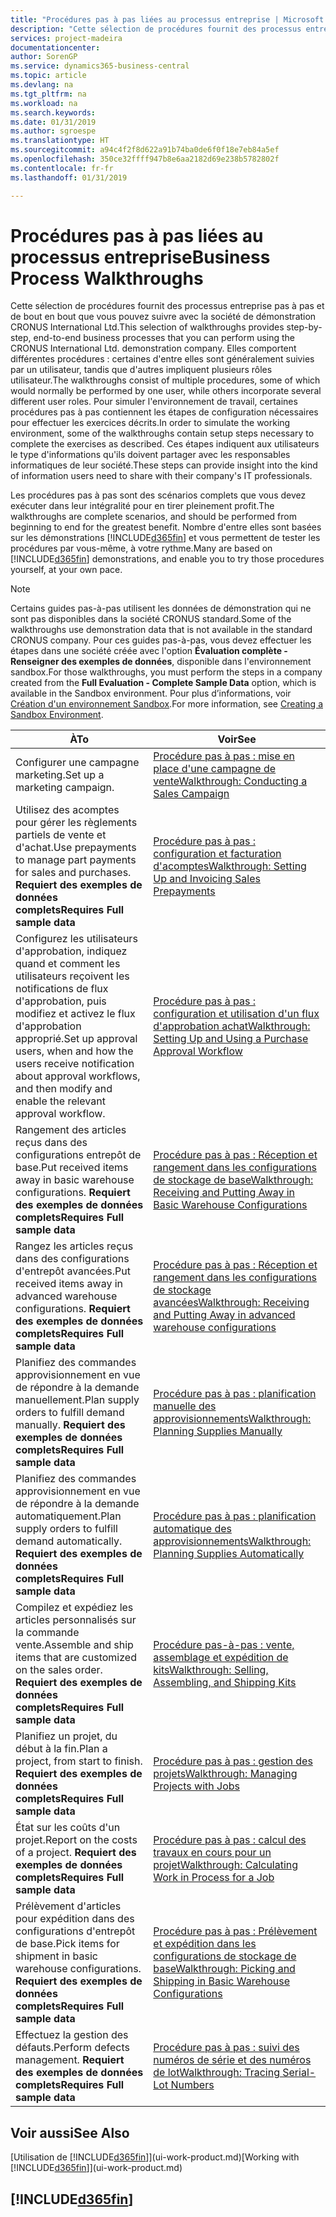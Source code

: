 ```yaml
---
title: "Procédures pas à pas liées au processus entreprise | Microsoft Docs"
description: "Cette sélection de procédures fournit des processus entreprise pas à pas et de bout en bout que vous pouvez suivre avec la société de démonstration CRONUS International Ltd. Elles comportent différentes procédures : certaines d'entre elles sont généralement suivies par un utilisateur, tandis que d'autres impliquent plusieurs rôles utilisateur. Pour simuler l'environnement de travail, certaines procédures pas à pas contiennent les étapes de configuration nécessaires pour effectuer les exercices décrits. Ces étapes indiquent aux utilisateurs le type d'informations qu'ils doivent partager avec les responsables informatiques de leur société."
services: project-madeira
documentationcenter: 
author: SorenGP
ms.service: dynamics365-business-central
ms.topic: article
ms.devlang: na
ms.tgt_pltfrm: na
ms.workload: na
ms.search.keywords: 
ms.date: 01/31/2019
ms.author: sgroespe
ms.translationtype: HT
ms.sourcegitcommit: a94c4f2f8d622a91b74ba0de6f0f18e7eb84a5ef
ms.openlocfilehash: 350ce32ffff947b8e6aa2182d69e238b5782802f
ms.contentlocale: fr-fr
ms.lasthandoff: 01/31/2019

---
```

# <a name="business-process-walkthroughs"></a><span data-ttu-id="5be13-106">Procédures pas à pas liées au processus entreprise</span><span class="sxs-lookup"><span data-stu-id="5be13-106">Business Process Walkthroughs</span></span>
<span data-ttu-id="5be13-107">Cette sélection de procédures fournit des processus entreprise pas à pas et de bout en bout que vous pouvez suivre avec la société de démonstration CRONUS International Ltd.</span><span class="sxs-lookup"><span data-stu-id="5be13-107">This selection of walkthroughs provides step-by-step, end-to-end business processes that you can perform using the CRONUS International Ltd. demonstration company.</span></span> <span data-ttu-id="5be13-108">Elles comportent différentes procédures : certaines d'entre elles sont généralement suivies par un utilisateur, tandis que d'autres impliquent plusieurs rôles utilisateur.</span><span class="sxs-lookup"><span data-stu-id="5be13-108">The walkthroughs consist of multiple procedures, some of which would normally be performed by one user, while others incorporate several different user roles.</span></span> <span data-ttu-id="5be13-109">Pour simuler l'environnement de travail, certaines procédures pas à pas contiennent les étapes de configuration nécessaires pour effectuer les exercices décrits.</span><span class="sxs-lookup"><span data-stu-id="5be13-109">In order to simulate the working environment, some of the walkthroughs contain setup steps necessary to complete the exercises as described.</span></span> <span data-ttu-id="5be13-110">Ces étapes indiquent aux utilisateurs le type d'informations qu'ils doivent partager avec les responsables informatiques de leur société.</span><span class="sxs-lookup"><span data-stu-id="5be13-110">These steps can provide insight into the kind of information users need to share with their company's IT professionals.</span></span>  

 <span data-ttu-id="5be13-111">Les procédures pas à pas sont des scénarios complets que vous devez exécuter dans leur intégralité pour en tirer pleinement profit.</span><span class="sxs-lookup"><span data-stu-id="5be13-111">The walkthroughs are complete scenarios, and should be performed from beginning to end for the greatest benefit.</span></span> <span data-ttu-id="5be13-112">Nombre d'entre elles sont basées sur les démonstrations [!INCLUDE[d365fin](includes/d365fin_md.md)] et vous permettent de tester les procédures par vous-même, à votre rythme.</span><span class="sxs-lookup"><span data-stu-id="5be13-112">Many are based on [!INCLUDE[d365fin](includes/d365fin_md.md)] demonstrations, and enable you to try those procedures yourself, at your own pace.</span></span>  

> [!NOTE]
> <span data-ttu-id="5be13-113">Certains guides pas-à-pas utilisent les données de démonstration qui ne sont pas disponibles dans la société CRONUS standard.</span><span class="sxs-lookup"><span data-stu-id="5be13-113">Some of the walkthroughs use demonstration data that is not available in the standard CRONUS company.</span></span> <span data-ttu-id="5be13-114">Pour ces guides pas-à-pas, vous devez effectuer les étapes dans une société créée avec l'option **Évaluation complète - Renseigner des exemples de données**, disponible dans l'environnement sandbox.</span><span class="sxs-lookup"><span data-stu-id="5be13-114">For those walkthroughs, you must perform the steps in a company created from the **Full Evaluation - Complete Sample Data** option, which is available in the Sandbox environment.</span></span> <span data-ttu-id="5be13-115">Pour plus d’informations, voir [Création d'un environnement Sandbox](across-how-create-sandbox-environment.md).</span><span class="sxs-lookup"><span data-stu-id="5be13-115">For more information, see [Creating a Sandbox Environment](across-how-create-sandbox-environment.md).</span></span>

|<span data-ttu-id="5be13-116">À</span><span class="sxs-lookup"><span data-stu-id="5be13-116">To</span></span>|<span data-ttu-id="5be13-117">Voir</span><span class="sxs-lookup"><span data-stu-id="5be13-117">See</span></span>|  
|--------|---------|  
|<span data-ttu-id="5be13-118">Configurer une campagne marketing.</span><span class="sxs-lookup"><span data-stu-id="5be13-118">Set up a marketing campaign.</span></span>|[<span data-ttu-id="5be13-119">Procédure pas à pas : mise en place d'une campagne de vente</span><span class="sxs-lookup"><span data-stu-id="5be13-119">Walkthrough: Conducting a Sales Campaign</span></span>](walkthrough-conducting-a-sales-campaign.md)|  
|<span data-ttu-id="5be13-120">Utilisez des acomptes pour gérer les règlements partiels de vente et d'achat.</span><span class="sxs-lookup"><span data-stu-id="5be13-120">Use prepayments to manage part payments for sales and purchases.</span></span> <span data-ttu-id="5be13-121">**Requiert des exemples de données complets**</span><span class="sxs-lookup"><span data-stu-id="5be13-121">**Requires Full sample data**</span></span> |[<span data-ttu-id="5be13-122">Procédure pas à pas : configuration et facturation d'acomptes</span><span class="sxs-lookup"><span data-stu-id="5be13-122">Walkthrough: Setting Up and Invoicing Sales Prepayments</span></span>](walkthrough-setting-up-and-invoicing-sales-prepayments.md)|  
|<span data-ttu-id="5be13-123">Configurez les utilisateurs d'approbation, indiquez quand et comment les utilisateurs reçoivent les notifications de flux d'approbation, puis modifiez et activez le flux d'approbation approprié.</span><span class="sxs-lookup"><span data-stu-id="5be13-123">Set up approval users, when and how the users receive notification about approval workflows, and then modify and enable the relevant approval workflow.</span></span>|[<span data-ttu-id="5be13-124">Procédure pas à pas : configuration et utilisation d'un flux d'approbation achat</span><span class="sxs-lookup"><span data-stu-id="5be13-124">Walkthrough: Setting Up and Using a Purchase Approval Workflow</span></span>](walkthrough-setting-up-and-using-a-purchase-approval-workflow.md)|  
|<span data-ttu-id="5be13-125">Rangement des articles reçus dans des configurations entrepôt de base.</span><span class="sxs-lookup"><span data-stu-id="5be13-125">Put received items away in basic warehouse configurations.</span></span> <span data-ttu-id="5be13-126">**Requiert des exemples de données complets**</span><span class="sxs-lookup"><span data-stu-id="5be13-126">**Requires Full sample data**</span></span>|[<span data-ttu-id="5be13-127">Procédure pas à pas : Réception et rangement dans les configurations de stockage de base</span><span class="sxs-lookup"><span data-stu-id="5be13-127">Walkthrough: Receiving and Putting Away in Basic Warehouse Configurations</span></span>](walkthrough-receiving-and-putting-away-in-basic-warehousing.md)|  
|<span data-ttu-id="5be13-128">Rangez les articles reçus dans des configurations d'entrepôt avancées.</span><span class="sxs-lookup"><span data-stu-id="5be13-128">Put received items away in advanced warehouse configurations.</span></span> <span data-ttu-id="5be13-129">**Requiert des exemples de données complets**</span><span class="sxs-lookup"><span data-stu-id="5be13-129">**Requires Full sample data**</span></span>|[<span data-ttu-id="5be13-130">Procédure pas à pas : Réception et rangement dans les configurations de stockage avancées</span><span class="sxs-lookup"><span data-stu-id="5be13-130">Walkthrough: Receiving and Putting Away in advanced warehouse configurations</span></span>](walkthrough-receiving-and-putting-away-in-advanced-warehousing.md)|  
|<span data-ttu-id="5be13-131">Planifiez des commandes approvisionnement en vue de répondre à la demande manuellement.</span><span class="sxs-lookup"><span data-stu-id="5be13-131">Plan supply orders to fulfill demand manually.</span></span> <span data-ttu-id="5be13-132">**Requiert des exemples de données complets**</span><span class="sxs-lookup"><span data-stu-id="5be13-132">**Requires Full sample data**</span></span>|[<span data-ttu-id="5be13-133">Procédure pas à pas : planification manuelle des approvisionnements</span><span class="sxs-lookup"><span data-stu-id="5be13-133">Walkthrough: Planning Supplies Manually</span></span>](walkthrough-planning-supplies-manually.md)|  
|<span data-ttu-id="5be13-134">Planifiez des commandes approvisionnement en vue de répondre à la demande automatiquement.</span><span class="sxs-lookup"><span data-stu-id="5be13-134">Plan supply orders to fulfill demand automatically.</span></span> <span data-ttu-id="5be13-135">**Requiert des exemples de données complets**</span><span class="sxs-lookup"><span data-stu-id="5be13-135">**Requires Full sample data**</span></span>|[<span data-ttu-id="5be13-136">Procédure pas à pas : planification automatique des approvisionnements</span><span class="sxs-lookup"><span data-stu-id="5be13-136">Walkthrough: Planning Supplies Automatically</span></span>](walkthrough-planning-supplies-automatically.md)|  
|<span data-ttu-id="5be13-137">Compilez et expédiez les articles personnalisés sur la commande vente.</span><span class="sxs-lookup"><span data-stu-id="5be13-137">Assemble and ship items that are customized on the sales order.</span></span> <span data-ttu-id="5be13-138">**Requiert des exemples de données complets**</span><span class="sxs-lookup"><span data-stu-id="5be13-138">**Requires Full sample data**</span></span>|[<span data-ttu-id="5be13-139">Procédure pas-à-pas : vente, assemblage et expédition de kits</span><span class="sxs-lookup"><span data-stu-id="5be13-139">Walkthrough: Selling, Assembling, and Shipping Kits</span></span>](walkthrough-selling-assembling-and-shipping-kits.md)|  
|<span data-ttu-id="5be13-140">Planifiez un projet, du début à la fin.</span><span class="sxs-lookup"><span data-stu-id="5be13-140">Plan a project, from start to finish.</span></span> <span data-ttu-id="5be13-141">**Requiert des exemples de données complets**</span><span class="sxs-lookup"><span data-stu-id="5be13-141">**Requires Full sample data**</span></span>|[<span data-ttu-id="5be13-142">Procédure pas à pas : gestion des projets</span><span class="sxs-lookup"><span data-stu-id="5be13-142">Walkthrough: Managing Projects with Jobs</span></span>](walkthrough-managing-projects-with-jobs.md)|  
|<span data-ttu-id="5be13-143">État sur les coûts d'un projet.</span><span class="sxs-lookup"><span data-stu-id="5be13-143">Report on the costs of a project.</span></span> <span data-ttu-id="5be13-144">**Requiert des exemples de données complets**</span><span class="sxs-lookup"><span data-stu-id="5be13-144">**Requires Full sample data**</span></span>|[<span data-ttu-id="5be13-145">Procédure pas à pas : calcul des travaux en cours pour un projet</span><span class="sxs-lookup"><span data-stu-id="5be13-145">Walkthrough: Calculating Work in Process for a Job</span></span>](walkthrough-calculating-work-in-process-for-a-job.md)|  
|<span data-ttu-id="5be13-146">Prélèvement d'articles pour expédition dans des configurations d'entrepôt de base.</span><span class="sxs-lookup"><span data-stu-id="5be13-146">Pick items for shipment in basic warehouse configurations.</span></span> <span data-ttu-id="5be13-147">**Requiert des exemples de données complets**</span><span class="sxs-lookup"><span data-stu-id="5be13-147">**Requires Full sample data**</span></span>|[<span data-ttu-id="5be13-148">Procédure pas à pas : Prélèvement et expédition dans les configurations de stockage de base</span><span class="sxs-lookup"><span data-stu-id="5be13-148">Walkthrough: Picking and Shipping in Basic Warehouse Configurations</span></span>](walkthrough-picking-and-shipping-in-basic-warehousing.md)|  
|<span data-ttu-id="5be13-149">Effectuez la gestion des défauts.</span><span class="sxs-lookup"><span data-stu-id="5be13-149">Perform defects management.</span></span> <span data-ttu-id="5be13-150">**Requiert des exemples de données complets**</span><span class="sxs-lookup"><span data-stu-id="5be13-150">**Requires Full sample data**</span></span>|[<span data-ttu-id="5be13-151">Procédure pas à pas : suivi des numéros de série et des numéros de lot</span><span class="sxs-lookup"><span data-stu-id="5be13-151">Walkthrough: Tracing Serial-Lot Numbers</span></span>](walkthrough-tracing-serial-lot-numbers.md)|  

## <a name="see-also"></a><span data-ttu-id="5be13-152">Voir aussi</span><span class="sxs-lookup"><span data-stu-id="5be13-152">See Also</span></span>
<span data-ttu-id="5be13-153">[Utilisation de [!INCLUDE[d365fin](includes/d365fin_md.md)]](ui-work-product.md)</span><span class="sxs-lookup"><span data-stu-id="5be13-153">[Working with [!INCLUDE[d365fin](includes/d365fin_md.md)]](ui-work-product.md)</span></span>  

## [!INCLUDE[d365fin](includes/free_trial_md.md)]  

